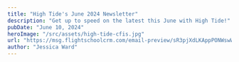 ```yaml
---
title: "High Tide's June 2024 Newsletter"
description: "Get up to speed on the latest this June with High Tide!"
pubDate: "June 10, 2024"
heroImage: "/src/assets/high-tide-cfis.jpg"
url: "https://msg.flightschoolcrm.com/email-preview/sR3pjXdLKAppPONWswW9/FRAViGSDp01DJPa3QeMR?time_stamp=1718027187900"
author: "Jessica Ward"
---
```

